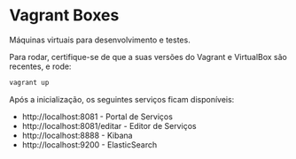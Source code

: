 # Vagrant Boxes

Máquinas virtuais para desenvolvimento e testes.

Para rodar, certifique-se de que a suas versões do Vagrant e VirtualBox são recentes, e rode:

```bash
vagrant up
```

Após a inicialização, os seguintes serviços ficam disponíveis:

* http://localhost:8081 - Portal de Serviços
* http://localhost:8081/editar - Editor de Serviços
* http://localhost:8888 - Kibana
* http://localhost:9200 - ElasticSearch
